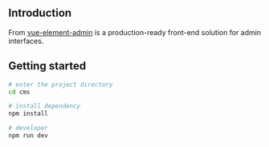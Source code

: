 ## Introduction
From [vue-element-admin](http://panjiachen.github.io/vue-element-admin) is a production-ready front-end solution for admin interfaces.

## Getting started

```bash
# enter the project directory
cd cms

# install dependency
npm install

# developer
npm run dev
```